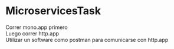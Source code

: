 # MicroservicesTask

Correr mono.app primero  
Luego correr http.app  
Utilizar un software como postman para comunicarse con http.app  
